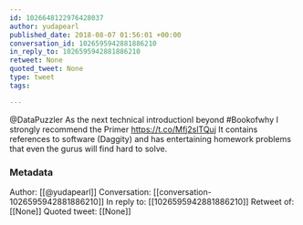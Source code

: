 ```yaml
---
id: 1026648122976428037
author: yudapearl
published_date: 2018-08-07 01:56:01 +00:00
conversation_id: 1026595942881886210
in_reply_to: 1026595942881886210
retweet: None
quoted_tweet: None
type: tweet
tags:

---
```


@DataPuzzler As the next technical introductionI beyond #Bookofwhy I strongly recommend the Primer https://t.co/Mfj2slTQuj
It contains references to software (Daggity) and has entertaining homework problems that even the gurus will find hard to solve.

### Metadata

Author: [[@yudapearl]]
Conversation: [[conversation-1026595942881886210]]
In reply to: [[1026595942881886210]]
Retweet of: [[None]]
Quoted tweet: [[None]]

